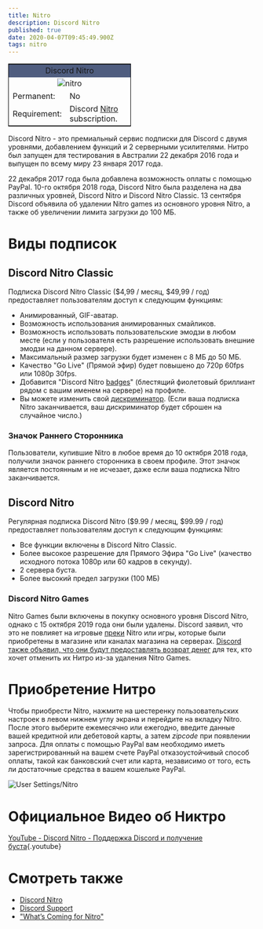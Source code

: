```yaml
---
title: Nitro
description: Discord Nitro
published: true
date: 2020-04-07T09:45:49.900Z
tags: nitro
---
```


<table style="width:250px; border:1px solid black; float:center">
<tr>
<td colspan="2" style="background-color:#4F5D7F; text-align:center">Discord Nitro</td>
</tr>
<tr>
<td colspan="2" style="text-align:center"><img src="https://cdn.discordapp.com/emojis/340386793075769345.png?v=1" alt="nitro"></td>
</tr>
<tr>
<td>Permanent:</td>
<td>No</td>
</tr>
<tr>
<td>Requirement:</td>
<td>Discord <a href="https://discordia.me/Nitro">Nitro</a> subscription.</td>
</tr>
</table> 

Discord Nitro - это премиальный сервис подписки для Discord с двумя уровнями, добавлением функций и 2 серверными усилителями. Нитро был запущен для тестирования в Австралии 22 декабря 2016 года и выпущен по всему миру 23 января 2017 года.

22 декабря 2017 года была добавлена возможность оплаты с помощью PayPal. 10-го октября 2018 года,  Discord Nitro была разделена на два различных уровней,  Discord Nitro и  Discord Nitro Classic. 13 сентября Discord объявила об удалении Nitro games из основного уровня Nitro, а также об увеличении лимита загрузки до 100 МБ.

# Виды подписок

## Discord Nitro Classic
Подписка Discord Nitro Classic ($4,99 / месяц, $49,99 / год) предоставляет пользователям доступ к следующим функциям:

* Анимированный, GIF-аватар.
* Возможность использования анимированных смайликов.
* Возможность использовать пользовательские эмодзи в любом месте (если у пользователя есть разрешение использовать внешние эмодзи на данном сервере).
* Максимальный размер загрузки будет изменен с 8 МБ до 50 МБ.
* Качество "Go Live" (Прямой эфир) будет повышено до 720p 60fps или 1080p 30fps.
* Добавится "Discord Nitro [badges](/badges)" (блестящий фиолетовый бриллиант рядом с вашим именем на сервере) на профиле.
* Вы можете изменить свой [дискриминатор](/discord-tag). (Если ваша подписка Nitro заканчивается, ваш дискриминатор будет сброшен на случайное число.)

### Значок Раннего Сторонника

Пользователи, купившие Nitro в любое время до 10 октября 2018 года, получили значок раннего сторонника в своем профиле. Этот значок является постоянным и не исчезает, даже если ваша подписка Nitro заканчивается.

## Discord Nitro 
Регулярная подписка Discord Nitro ($9.99 / месяц, $99.99 / год) предоставляет пользователям доступ к следующим функциям:

* Все функции включены в Discord Nitro Classic.
* Более высокое разрешение для Прямого Эфира "Go Live" (качество исходного потока 1080p или 60 кадров в секунду).
* 2 сервера буста.
* Более высокий предел загрузки (100 МБ)

### Discord Nitro Games

Nitro Games были включены в покупку основного уровня Discord Nitro, однако с 15 октября 2019 года они были удалены. Discord заявил, что это не повлияет на игровые [преки](/badges) Nitro или игры, которые были приобретены в магазине или каналах магазина на серверах. [Discord также объявил, что они будут предоставлять возврат денег](https://blog.discordapp.com/whats-coming-for-nitro-a732ddc4b5b1) для тех, кто хочет отменить их Нитро из-за удаления Nitro Games.


# Приобретение Нитро
Чтобы приобрести Nitro, нажмите на шестеренку пользовательских настроек в левом нижнем углу экрана и перейдите на вкладку Nitro. После этого выберите ежемесячно или ежегодно, введите данные вашей кредитной или дебетовой карты, а затем *zipcode* при появлении запроса. Для оплаты с помощью PayPal вам необходимо иметь зарегистрированный на вашем счете PayPal отказоустойчивый способ оплаты, такой как банковский счет или карта, независимо от того, есть ли достаточные средства в вашем кошельке PayPal.

![User Settings/Nitro](https://github.com/DiscordiaWiki/wiki/blob/master/uploads/nitro/94-be-52.png?raw=true)
# Официальное Видео об Никтро

[YouTube - Discord Nitro - Поддержка Discord и получение буста](https://www.youtube.com/watch?v=psIIWROIvtM){.youtube}

# Смотреть также
* [Discord Nitro](http://discordapp.com/nitro)
* [Discord Support](https://support.discordapp.com/hc/ru/articles/360028038352)
* ["What’s Coming for Nitro"](https://blog.discordapp.com/whats-coming-for-nitro-a732ddc4b5b1)